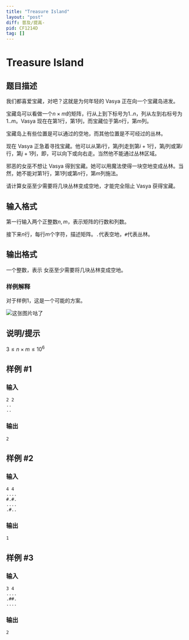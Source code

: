 ```yaml
---
title: "Treasure Island"
layout: "post"
diff: 普及/提高-
pid: CF1214D
tag: []
---
```


# Treasure Island

## 题目描述

我们都喜爱宝藏，对吧？这就是为何年轻的 Vasya 正在向一个宝藏岛进发。

宝藏岛可以看做一个$n \times m$的矩阵，行从上到下标号为$1..n$，列从左到右标号为$1..m$。Vasya 现在在第$1$行，第$1$列，而宝藏位于第$n$行，第$m$列。

宝藏岛上有些位置是可以通过的空地，而其他位置是不可经过的丛林。

现在 Vasya 正急着寻找宝藏。他可以从第$i$行，第$j$列走到第$i+1$行，第$j$列或第$i$行，第$j+1$列，即，可以向下或向右走。当然他不能通过丛林区域。

邪恶的女巫不想让 Vasya 得到宝藏。她可以用魔法使得一块空地变成丛林。当然，她不能对第$1$行，第$1$列或第$n$行，第$m$列施法。

请计算女巫至少需要将几块丛林变成空地，才能完全阻止 Vasya 获得宝藏。

## 输入格式

第一行输入两个正整数$n,m$，表示矩阵的行数和列数。

接下来$n$行，每行$m$个字符，描述矩阵。`.`代表空地，`#`代表丛林。

## 输出格式

一个整数，表示 女巫至少需要将几块丛林变成空地。

### 样例解释

对于样例1，这是一个可能的方案。

![这张图片咕了](https://cdn.luogu.org/upload/vjudge_pic/CF1214D/ffd236a717daa534e0ea6864b71f5c242e37614d.png)

## 说明/提示

$3 \leq n \times m \leq 10^6$

## 样例 #1

### 输入

```
2 2
..
..

```

### 输出

```
2

```

## 样例 #2

### 输入

```
4 4
....
#.#.
....
.#..

```

### 输出

```
1

```

## 样例 #3

### 输入

```
3 4
....
.##.
....

```

### 输出

```
2

```

